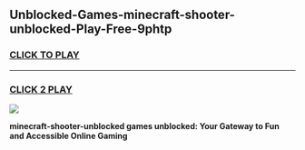 
## Unblocked-Games-minecraft-shooter-unblocked-Play-Free-9phtp
<h3>
<a href="https://premium76.site?title=minecraft-shooter-unblocked&ref=12A">CLICK TO PLAY</a></h3>
<hr>

<h3>
<a href="https://premium76.site?title=minecraft-shooter-unblocked&ref=12A">CLICK 2 PLAY</a>
  
</h3>

<a href="https://premium76.site?title=minecraft-shooter-unblocked&ref=12A"><img src="https://clearcache.store/games.png"></a>


**minecraft-shooter-unblocked games unblocked: Your Gateway to Fun and Accessible Online Gaming**
